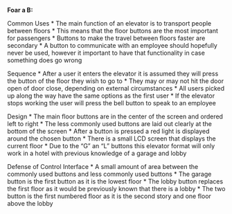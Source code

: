 **Foar a B:**

<suq> Common Uses </sup>
    * The main function of an elevator is to transport people between floors
    * This means that the floor buttons are the most important for passengers
    * Buttons to make the travel between floors faster are secondary
    * A button to communicate with an employee should hopefully never be used, however it important to have that functionality in case something does go wrong

<suq> Sequence </sup>
    * After a user it enters the elevator it is assumed they will press the button of the floor they wish to go to
    * They may or may not hit the door open of door close, depending on external circumstances
    * All users picked up along the way have the same options as the first user
    * If the elevator stops working the user will press the bell button to speak to an employee

<suq> Design </sup>
    * The main floor buttons are in the center of the screen and ordered left to right
    * The less commonly used buttons are laid out clearly at the bottom of the screen
    * After a button is pressed a red light is displayed around the chosen button
    * There is a small LCD screen that displays the current floor
    * Due to the “G” an “L” buttons this elevator format will only work in a hotel with previous knowledge of a garage and lobby 

<suq> Defense of Control Interface </sup>
    * A small amount of area between the commonly used buttons and less commonly used buttons
    * The garage button is the first button as it is the lowest floor
    * The lobby button replaces the first floor as it would be previously known that there is a lobby
    * The two button is the first numbered floor as it is the second story and one floor above the lobby
